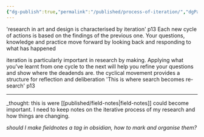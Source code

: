 ```yaml
---
{"dg-publish":true,"permalink":"/published/process-of-iteration/","dgPassFrontmatter":true,"noteIcon":""}
---
```


'research in art and design is characterised by iteration' p13
Each new cycle of actions is based on the findings of the previous one.  Your questions, knowledge and practice move forward by looking back and responding to what has happened

iteration is particularly important in research by making. Applying what you've learnt from one cycle to the next will help you refine your questions and show where the deadends are. the cyclical movement provides a structure for reflection and deliberation
'This is where search becomes re-search' p13

---
_thought: this is were [[published/field-notes\|field-notes]] could become important. I need to keep notes on the iterative process of my research and how things are changing. 

_should I make fieldnotes a tag in obsidian, how to mark and organise them?_